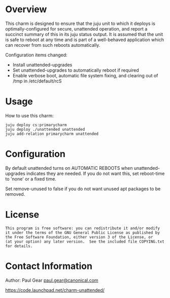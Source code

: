 # Overview

This charm is designed to ensure that the juju unit to which it deploys is optimally-configured for secure, unattended operation, and report a succinct summary of this in its juju status output.
It is assumed that the unit is safe to reboot at any time and is part of a well-behaved application which can recover from such reboots automatically.

Configuration items changed:

- Install unattended-upgrades
- Set unattended-upgrades to automatically reboot if required
- Enable verbose boot, automatic file system fixing, and clearing out of /tmp in /etc/default/rcS

# Usage

How to use this charm:

    juju deploy cs:primarycharm
    juju deploy ./unattended unattended
    juju add-relation primarycharm unattended

# Configuration

By default unattended turns on AUTOMATIC REBOOTS when unattended-upgrades indicates they are needed.  If you do not want this, set reboot-time to 'none' or a fixed time.

Set remove-unused to false if you do not want unused apt packages to be removed.

# License

    This program is free software: you can redistribute it and/or modify
    it under the terms of the GNU General Public License as published by
    the Free Software Foundation, either version 3 of the License, or
    (at your option) any later version.  See the included file COPYING.txt
    for details.

# Contact Information

Author: Paul Gear <paul.gear@canonical.com>

https://code.launchpad.net/charm-unattended/
